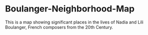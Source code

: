 # Boulanger-Neighborhood-Map
This is a map showing significant places in the lives of Nadia and Lili Boulanger, French composers from the 20th Century.
